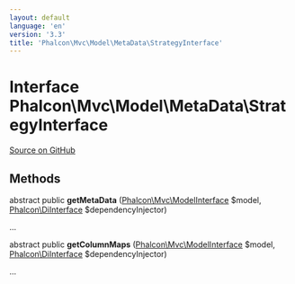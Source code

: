 ```yaml
---
layout: default
language: 'en'
version: '3.3'
title: 'Phalcon\Mvc\Model\MetaData\StrategyInterface'
---
```

# Interface **Phalcon\Mvc\Model\MetaData\StrategyInterface**

<a href="https://github.com/phalcon/cphalcon/tree/v3.3.0/phalcon/mvc/model/metadata/strategyinterface.zep" class="btn btn-default btn-sm">Source on GitHub</a>

## Methods
abstract public  **getMetaData** ([Phalcon\Mvc\ModelInterface](/3.3/en/api/Phalcon_Mvc_ModelInterface) $model, [Phalcon\DiInterface](/3.3/en/api/Phalcon_DiInterface) $dependencyInjector)

...


abstract public  **getColumnMaps** ([Phalcon\Mvc\ModelInterface](/3.3/en/api/Phalcon_Mvc_ModelInterface) $model, [Phalcon\DiInterface](/3.3/en/api/Phalcon_DiInterface) $dependencyInjector)

...


